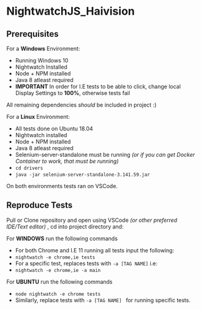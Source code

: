 # NightwatchJS_Haivision
## Prerequisites
For a **Windows** Environment:
* Running Windows 10
* Nightwatch Installed
* Node + NPM installed
* Java 8 atleast required
* **IMPORTANT** In order for I.E tests to be able to click, change local Display Settings to **100%**, otherwise tests fail

All remaining dependencies *should* be included in project :)

For a **Linux** Environment:
* All tests done on Ubuntu 18.04
* Nightwatch installed
* Node + NPM installed
* Java 8 atleast required
* Selenium-server-standalone must be running *(or if you can get Docker Container to work, that must be running)*
* `cd drivers`
* `java -jar selenium-server-standalone-3.141.59.jar `

On both environments tests ran on VSCode.

## Reproduce Tests
Pull or Clone repository and open using VSCode *(or other preferred IDE/Text editor)* , cd into project directory and:

For **WINDOWS** run the following commands
* For both Chrome and I.E 11 running all tests input the following:
* `nightwatch -e chrome,ie tests`
* For a specific test, replaces tests with ` -a [TAG NAME] ` i.e:
* `nightwatch -e chrome,ie -a main`

For **UBUNTU** run the following commands
* `node nightwatch -e chrome tests`
* Similarly, replace tests with `-a [TAG NAME] ` for running specific tests.
